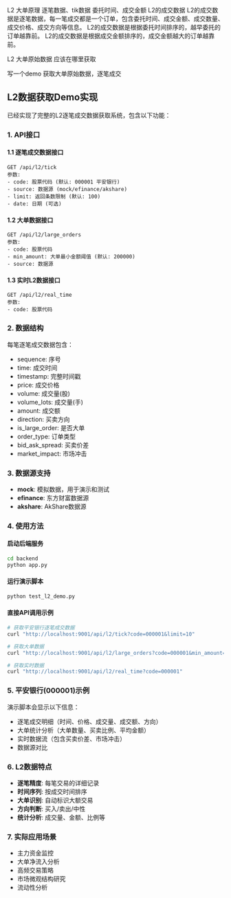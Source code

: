 L2 大单原理
逐笔数据、tik数据
委托时间、成交金额
L2的成交数据
L2的成交数据是逐笔数据，每一笔成交都是一个订单，包含委托时间、成交金额、成交数量、成交价格、成交方向等信息。
L2的成交数据是根据委托时间排序的，越早委托的订单越靠前。
L2的成交数据是根据成交金额排序的，成交金额越大的订单越靠前。

L2 大单原始数据 应该在哪里获取

写一个demo 获取大单原始数据，逐笔成交

## L2数据获取Demo实现

已经实现了完整的L2逐笔成交数据获取系统，包含以下功能：

### 1. API接口

#### 1.1 逐笔成交数据接口
```
GET /api/l2/tick
参数:
- code: 股票代码 (默认: 000001 平安银行)
- source: 数据源 (mock/efinance/akshare)
- limit: 返回条数限制 (默认: 100)
- date: 日期 (可选)
```

#### 1.2 大单数据接口
```
GET /api/l2/large_orders
参数:
- code: 股票代码
- min_amount: 大单最小金额阈值 (默认: 200000)
- source: 数据源
```

#### 1.3 实时L2数据接口
```
GET /api/l2/real_time
参数:
- code: 股票代码
```

### 2. 数据结构

每笔逐笔成交数据包含：
- sequence: 序号
- time: 成交时间
- timestamp: 完整时间戳
- price: 成交价格
- volume: 成交量(股)
- volume_lots: 成交量(手)
- amount: 成交额
- direction: 买卖方向
- is_large_order: 是否大单
- order_type: 订单类型
- bid_ask_spread: 买卖价差
- market_impact: 市场冲击

### 3. 数据源支持

- **mock**: 模拟数据，用于演示和测试
- **efinance**: 东方财富数据源
- **akshare**: AkShare数据源

### 4. 使用方法

#### 启动后端服务
```bash
cd backend
python app.py
```

#### 运行演示脚本
```bash
python test_l2_demo.py
```

#### 直接API调用示例
```bash
# 获取平安银行逐笔成交数据
curl "http://localhost:9001/api/l2/tick?code=000001&limit=10"

# 获取大单数据
curl "http://localhost:9001/api/l2/large_orders?code=000001&min_amount=500000"

# 获取实时数据
curl "http://localhost:9001/api/l2/real_time?code=000001"
```

### 5. 平安银行(000001)示例

演示脚本会显示以下信息：
- 逐笔成交明细（时间、价格、成交量、成交额、方向）
- 大单统计分析（大单数量、买卖比例、平均金额）
- 实时数据流（包含买卖价差、市场冲击）
- 数据源对比

### 6. L2数据特点

- **逐笔精度**: 每笔交易的详细记录
- **时间序列**: 按成交时间排序
- **大单识别**: 自动标识大额交易
- **方向判断**: 买入/卖出/中性
- **统计分析**: 成交量、金额、比例等

### 7. 实际应用场景

- 主力资金监控
- 大单净流入分析
- 高频交易策略
- 市场微观结构研究
- 流动性分析


